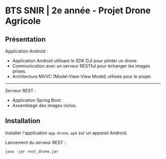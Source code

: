 # BTS SNIR | 2e année - Projet Drone Agricole

## Présentation

Application Android :

* Application Android utilisant le SDK DJI pour piloter un drone.  
* Communication avec un serveur RESTful pour échanger les images prises.  
* Architecture MVVC (Model-View-View Model) utilisée pour le projet.  

- - - - - - -

Serveur REST :

* Application Spring Boot.  
* Assemblage des images inclus.  

## Installation

Installer l'application `app-drone.apk` sur un appareil Android.

Lancement du serveur REST :

```
java -jar rest_drone.jar
```
